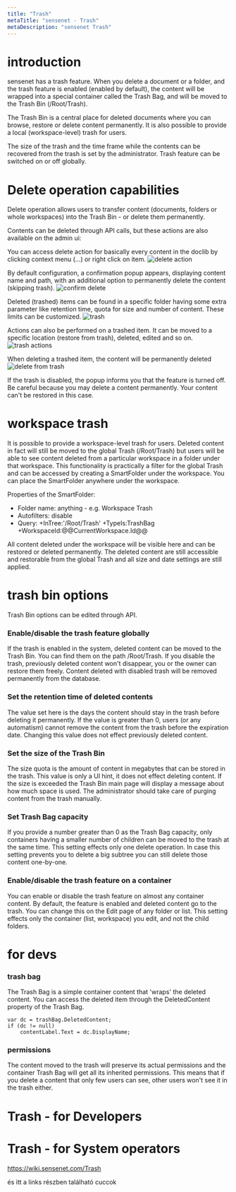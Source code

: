 ```yaml
---
title: "Trash"
metaTitle: "sensenet - Trash"
metaDescription: "sensenet Trash"
---
```


# introduction
sensenet has a trash feature. When you delete a document or a folder, and the trash feature is enabled (enabled by default), the content will be wrapped into a special container called the Trash Bag, and will be moved to the Trash Bin (/Root/Trash). 

The Trash Bin is a central place for deleted documents where you can browse, restore or delete content permanently. It is also possible to provide a local (workspace-level) trash for users.

The size of the trash and the time frame while the contents can be recovered from the trash is set by the administrator. Trash feature can be switched on or off globally.

# Delete operation capabilities
Delete operation allows users to transfer content (documents, folders or whole workspaces) into the Trash Bin - or delete them permanently.

Contents can be deleted through API calls, but these actions are also available on the admin ui:

You can access delete action for basically every content in the doclib by clicking context menu (...) or right click on item.
![delete action](./img/delete_contextmenu.png)


By default configuration, a confirmation popup appears, displaying content name and path, with an additional option to permanently delete the content (skipping trash). 
![confirm delete](./img/confirm.png)

Deleted (trashed) items can be found in a specific folder having some extra parameter like retention time, quota for size and number of content. These limits can be customized.
![trash](./img/trasheditem.png)

Actions can also be performed on a trashed item. It can be moved to a specific location (restore from trash), deleted, edited and so on.
![trash actions](./img/trash_actions.png)

When deleting a trashed item, the content will be permanently deleted
![delete from trash](./img/permanentdelete.png)

If the trash is disabled, the popup informs you that the feature is turned off. Be careful because you may delete a content permanently. Your content can't be restored in this case.


# workspace trash

It is possible to provide a workspace-level trash for users. Deleted content in fact will still be moved to the global Trash (/Root/Trash) but users will be able to see content deleted from a particular workspace in a folder under that workspace. This functionality is practically a filter for the global Trash and can be accessed by creating a SmartFolder under the workspace. You can place the SmartFolder anywhere under the workspace.

Properties of the SmartFolder:
- Folder name: anything - e.g. Workspace Trash
- Autofilters: disable
- Query: +InTree:'/Root/Trash' +TypeIs:TrashBag +WorkspaceId:@@CurrentWorkspace.Id@@

All content deleted under the workspace will be visible here and can be restored or deleted permanently. The deleted content are still accessible and restorable from the global Trash and all size and date settings are still applied.

# trash bin options
Trash Bin options can be edited through API. 

### Enable/disable the trash feature globally

If the trash is enabled in the system, deleted content can be moved to the Trash Bin. You can find them on the path /Root/Trash.
If you disable the trash, previously deleted content won't disappear, you or the owner can restore them freely. Content deleted with disabled trash will be removed permanently from the database.

### Set the retention time of deleted contents

The value set here is the days the content should stay in the trash before deleting it permanently. If the value is greater than 0, users (or any automatism) cannot remove the content from the trash before the expiration date. Changing this value does not effect previously deleted content.

### Set the size of the Trash Bin

The size quota is the amount of content in megabytes that can be stored in the trash. This value is only a UI hint, it does not effect deleting content. If the size is exceeded the Trash Bin main page will display a message about how much space is used. The administrator should take care of purging content from the trash manually.

### Set Trash Bag capacity

If you provide a number greater than 0 as the Trash Bag capacity, only containers having a smaller number of children can be moved to the trash at the same time. This setting effects only one delete operation. In case this setting prevents you to delete a big subtree you can still delete those content one-by-one.

### Enable/disable the trash feature on a container

You can enable or disable the trash feature on almost any container content. By default, the feature is enabled and deleted content go to the trash. You can change this on the Edit page of any folder or list. This setting effects only the container (list, workspace) you edit, and not the child folders.

# for devs

### trash bag

The Trash Bag is a simple container content that 'wraps' the deleted content. You can access the deleted item through the DeletedContent property of the Trash Bag.

```
var dc = trashBag.DeletedContent;
if (dc != null)
	contentLabel.Text = dc.DisplayName;
```

### permissions

The content moved to the trash will preserve its actual permissions and the container Trash Bag will get all its inherited permissions. This means that if you delete a content that only few users can see, other users won't see it in the trash either.

# Trash - for Developers
# Trash - for System operators

https://wiki.sensenet.com/Trash

és itt a links részben található cuccok
